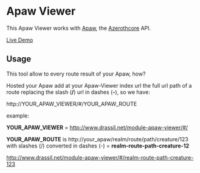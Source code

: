 # Apaw Viewer

This Apaw Viewer works with [Apaw](https://github.com/azerothcore/apaw.git), the [Azerothcore](https://github.com/azerothcore) API.

[Live Demo](www.drassil.net/module-apaw-viewer/#/)

## Usage

This tool allow to every route result of your Apaw, how?

Hosted your Apaw add at your Apaw-Viewer index url the full url path of a route replacing the slash (**/**) url in dashes (**-**), so we have:

http://YOUR_APAW_VIEWER/#/YOUR_APAW_ROUTE

example:

**YOUR_APAW_VIEWER** = http://www.drassil.net/module-apaw-viewer/#/

**YOUR_APAW_ROUTE** is http://your_apaw/realm/route/path/creature/123 with slashes (/) converted in dashes (-) = **realm-route-path-creature-12**

http://www.drassil.net/module-apaw-viewer/#/realm-route-path-creature-123

